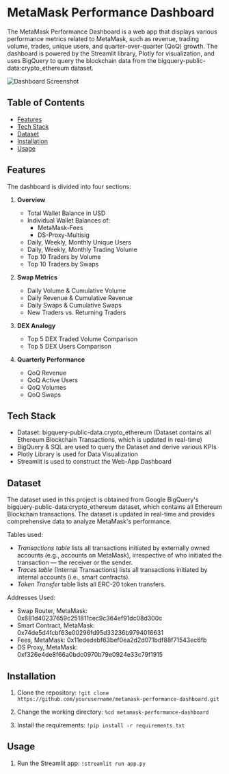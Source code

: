 # MetaMask Performance Dashboard

The MetaMask Performance Dashboard is a web app that displays various performance metrics related to MetaMask, such as revenue, trading volume, trades, unique users, and quarter-over-quarter (QoQ) growth. The dashboard is powered by the Streamlit library, Plotly for visualization, and uses BigQuery to query the blockchain data from the bigquery-public-data:crypto_ethereum dataset.

![Dashboard Screenshot](https://your_url_here.com/images/dashboard_screenshot.png)

## Table of Contents

- [Features](#features)
- [Tech Stack](#tech-stack)
- [Dataset](#dataset)
- [Installation](#installation)
- [Usage](#usage)

## Features

The dashboard is divided into four sections:

1. **Overview**
    - Total Wallet Balance in USD
    - Individual Wallet Balances of:
        - MetaMask-Fees
        - DS-Proxy-Multisig
    - Daily, Weekly, Monthly Unique Users
    - Daily, Weekly, Monthly Trading Volume
    - Top 10 Traders by Volume
    - Top 10 Traders by Swaps

2. **Swap Metrics**
    - Daily Volume & Cumulative Volume
    - Daily Revenue & Cumulative Revenue
    - Daily Swaps & Cumulative Swaps
    - New Traders vs. Returning Traders

3. **DEX Analogy**
    - Top 5 DEX Traded Volume Comparison
    - Top 5 DEX Users Comparison

4. **Quarterly Performance**
    - QoQ Revenue
    - QoQ Active Users
    - QoQ Volumes
    - QoQ Swaps

## Tech Stack

- Dataset: bigquery-public-data.crypto_ethereum (Dataset contains all Ethereum Blockchain Transactions, which is updated in real-time)
- BigQuery & SQL are used to query the Dataset and derive various KPIs
- Plotly Library is used for Data Visualization
- Streamlit is used to construct the Web-App Dashboard

## Dataset

The dataset used in this project is obtained from Google BigQuery's bigquery-public-data:crypto_ethereum dataset, which contains all Ethereum Blockchain transactions. The dataset is updated in real-time and provides comprehensive data to analyze MetaMask's performance.

Tables used:

- *Transactions table* lists all transactions initiated by externally owned accounts (e.g., accounts on MetaMask), irrespective of who initiated the transaction — the receiver or the sender.
- *Traces table* (Internal Transactions) lists all transactions initiated by internal accounts (i.e., smart contracts).
- *Token Transfer* table lists all ERC-20 token transfers.

Addresses Used:

- Swap Router, MetaMask: 0x881d40237659c251811cec9c364ef91dc08d300c
- Smart Contract, MetaMask: 0x74de5d4fcbf63e00296fd95d33236b9794016631
- Fees, MetaMask: 0x11ededebf63bef0ea2d2d071bdf88f71543ec6fb
- DS Proxy, MetaMask: 0xf326e4de8f66a0bdc0970b79e0924e33c79f1915

## Installation

1. Clone the repository:
```!git clone https://github.com/yourusername/metamask-performance-dashboard.git```


2. Change the working directory:
```%cd metamask-performance-dashboard```

3. Install the requirements:
```!pip install -r requirements.txt```

## Usage
1. Run the Streamlit app:
```!streamlit run app.py```


